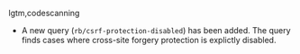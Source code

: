 lgtm,codescanning
* A new query (`rb/csrf-protection-disabled`) has been added. The query finds cases where cross-site forgery protection is explictly disabled.

